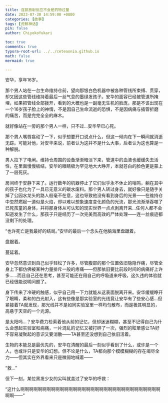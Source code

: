 ```yaml
---
title: 连锁放射反应不会是药物过量
date: 2023-07-30 14:59:00 +0800
categories: [故事]
tags: [虎鲸神话]
pin: false
author: ChiyokoYukari

toc: true
comments: true
typora-root-url: ../../ceteaonia.github.io
math: false
mermaid: true

---
```

安华，享年16岁。

那个男人站在一台生命维持仓前，望向那银白色机器中被各种管线所束缚、贯穿，却又因这些管线维持着最后一丝气息的墨绿发孩子。安华的面容已经被管道所掩埋，如果把管线全部拨开，看到的大概也是一副毫无生机的脸庞，那是不该出现在一个16岁孩子脸上的神情，不是因自己生命流逝的恐惧，不是因病痛与插管折磨的痛苦，而是完完全全的麻木。

就好像站在一旁的那个男人一样，只不过…安华早已心死。

那个男人嘴唇翕动了一下，似乎想要开口说点什么，但这一倾向在下一瞬间就消逝无踪。可能对他，对安华来说，前者认为这并不是什么大事，后者认为这也算是一种解脱。

男人拉下了电闸。维持仓周围的设备渐渐暗淡下来，管道中的血液也缓缓失去活性，在里面慢慢板结，安华的眼睛极为罕见地大大睁开，本就苍白的脸色更是蒙上了一层死灰。

房间终于安静下来了。运行数年的机器停止了它们似乎永不休止的嗡鸣，躺在其中的孩子也化为了一具已无意义的碳水废料。那个男人转过身去，就好像只是随手关掉了公园水龙头的路人般毫不在意，这也导致他没有看到身后的光景——在维持仓中忽然燃起一道似是火焰，却以难以想象速度变化颜色的光流，那光流渐渐吞噬了已死孩童的身体，并将那身体从可认知的现实世界一点点剥离开来…任何人都不会知道发生了什么，那孩子只是经历了一次完美而高效的尸体处理——连一丝痕迹都没剩下的处理。

“也许死亡是我最好的结局。”安华的最后一个念头在他脑海里盘踞着。

盘踞着。

蔓延着。

安华忽然意识到自己似乎轻松了许多，尽管腹部的那个位置依旧隐隐作痛，尽管全身上下都仿佛被某种力量排斥一般的疼痛——但那依旧要比前段时间的病痛好上许多……而且自己还在思考，甚至可能还在用自己的呼吸道来呼吸，这久违的体验就已经很能说明问题了。

身下传来了冷硬的触感，似乎自己用一下力就能从这表面脱离开来。安华缓缓睁开了眼睛，柔和的白光射入，这有些像是那实验室的光线竟让安华有了些安心感…但紧接着TA就发现，那光线并不是如同实验室里一样均匀散布，而是极其明显的，高悬于天空的一个光源。

是太阳吗…？安华费力检索着他从前的记忆，但却迷迷糊糊，甚至不记得自己为什么会想起实验室和病痛，一片混乱的记忆又被打碎了一次，强烈的眩晕感让TA好不容易凝聚起的意识又要消散——TA甚至还没想到自己依旧活着。

生物的本能总是最优先的，安华在清醒的最后一刻似乎看到了什么，或许是一个人，也或许只是安华的幻想。但不论是什么，TA都向那个模模糊糊的存在竭尽全力——但其实在外界看来只是微弱地喊着——

“救…”

但下一刻，某位黑发少女的尖叫就盖过了安华的呼救：

“这什么啊啊啊啊啊啊啊啊啊啊啊啊啊啊啊啊啊啊啊啊啊啊啊啊啊啊啊啊啊啊啊啊啊啊——”